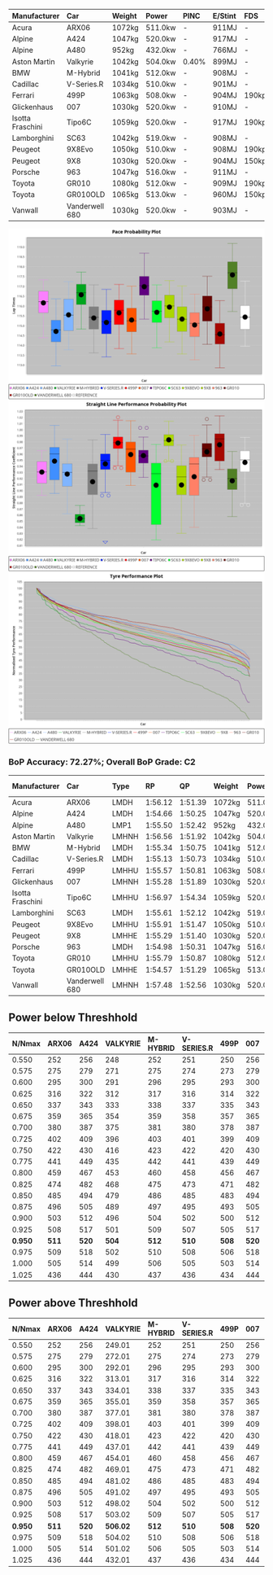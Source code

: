 | Manufacturer     | Car            | Weight | Power   | PINC    | E/Stint | FDS     |
|:-|:-|:-|:-|:-|:-|:-|
| Acura            | ARX06          | 1072kg | 511.0kw |    -    | 911MJ   |    -    |
| Alpine           | A424           | 1047kg | 520.0kw |    -    | 917MJ   |    -    |
| Alpine           | A480           | 952kg  | 432.0kw |    -    | 766MJ   |    -    |
| Aston Martin     | Valkyrie       | 1042kg | 504.0kw | 0.40%   | 899MJ   |    -    |
| BMW              | M-Hybrid       | 1041kg | 512.0kw |    -    | 908MJ   |    -    |
| Cadillac         | V-Series.R     | 1034kg | 510.0kw |    -    | 901MJ   |    -    |
| Ferrari          | 499P           | 1063kg | 508.0kw |    -    | 904MJ   | 190kph  |
| Glickenhaus      | 007            | 1030kg | 520.0kw |    -    | 910MJ   |    -    |
| Isotta Fraschini | Tipo6C         | 1059kg | 520.0kw |    -    | 917MJ   | 190kph  |
| Lamborghini      | SC63           | 1042kg | 519.0kw |    -    | 908MJ   |    -    |
| Peugeot          | 9X8Evo         | 1050kg | 510.0kw |    -    | 908MJ   | 190kph  |
| Peugeot          | 9X8            | 1030kg | 520.0kw |    -    | 904MJ   | 150kph  |
| Porsche          | 963            | 1047kg | 516.0kw |    -    | 911MJ   |    -    |
| Toyota           | GR010          | 1080kg | 512.0kw |    -    | 909MJ   | 190kph  |
| Toyota           | GR010OLD       | 1065kg | 513.0kw |    -    | 960MJ   | 150kph  |
| Vanwall          | Vanderwell 680 | 1030kg | 520.0kw |    -    | 903MJ   |    -    |

![PACECHART](./IMG/CUSTOM.png)
![STRAIGHTLINEPERFORMANCECHART](./IMG/CUSTOM_sp.png)
![TYREPERFORMANCECHART](./IMG/CUSTOM_tw.png)

### BoP Accuracy: 72.27%; Overall BoP Grade: C2
| Manufacturer     | Car            | Type  | RP      | QP      | Weight | Power¹  | Threshhold | PINC    | Power²   | E/Stint | AVG Vmax  | FDS     | RDLC | L/Stint | BOP-Grade | Model Accuracy | Model Points | Match% | SimDiff |
|:-|:-|:-|:-|:-|:-|:-|:-|:-|:-|:-|:-|:-|:-|:-|:-|:-|:-|:-|:-|
| Acura            | ARX06          | LMDH  | 1:56.12 | 1:51.39 | 1072kg | 511.0kw | 210.0kph   |    -    | 511.00kw |  911MJ  | 291.74kph |    -    | 1.00 | 34      | +B2       | 100.00%        | 996          | 80.09% | #       |
| Alpine           | A424           | LMDH  | 1:54.66 | 1:50.25 | 1047kg | 520.0kw | 210.0kph   |    -    | 520.00kw |  917MJ  | 296.74kph |    -    | 1.02 | 34      | -E2       | 99.58%         | 1429         | 54.61% | #       |
| Alpine           | A480           | LMP1  | 1:55.50 | 1:52.42 |  952kg | 432.0kw | 210.0kph   |    -    | 432.00kw |  766MJ  | 290.39kph |    -    | 0.98 | 32      | ~A1       | 94.94%         | 1689         | 97.69% | #       |
| Aston Martin     | Valkyrie       | LMHNH | 1:56.56 | 1:51.92 | 1042kg | 504.0kw | 250.0kph   | 0.40%   | 506.00kw |  899MJ  | 280.43kph |    -    | 1.05 | 34      | +Ω1       | 100.00%        | 247          | 42.57% | #       |
| BMW              | M-Hybrid       | LMDH  | 1:55.34 | 1:50.75 | 1041kg | 512.0kw | 210.0kph   |    -    | 512.00kw |  908MJ  | 290.88kph |    -    | 1.04 | 34      | -B1       | 99.97%         | 2912         | 87.50% | #       |
| Cadillac         | V-Series.R     | LMDH  | 1:55.13 | 1:50.73 | 1034kg | 510.0kw | 210.0kph   |    -    | 510.00kw |  901MJ  | 294.39kph |    -    | 1.04 | 34      | -C1       | 99.49%         | 5225         | 77.24% | #       |
| Ferrari          | 499P           | LMHHU | 1:55.57 | 1:50.81 | 1063kg | 508.0kw | 210.0kph   |    -    | 508.00kw |  904MJ  | 298.17kph | 190kph  | 1.04 | 34      | -A2       | 100.00%        | 5378         | 93.54% | #       |
| Glickenhaus      | 007            | LMHNH | 1:55.28 | 1:51.89 | 1030kg | 520.0kw | 210.0kph   |    -    | 520.00kw |  910MJ  | 299.31kph |    -    | 0.97 | 34      | -B1       | 93.90%         | 2170         | 87.31% | #       |
| Isotta Fraschini | Tipo6C         | LMHHU | 1:56.97 | 1:54.34 | 1059kg | 520.0kw | 210.0kph   |    -    | 520.00kw |  917MJ  | 294.41kph | 190kph  | 1.06 | 34      | +Ω1       | 100.00%        | 132          | 21.72% | #       |
| Lamborghini      | SC63           | LMDH  | 1:55.61 | 1:52.12 | 1042kg | 519.0kw | 210.0kph   |    -    | 519.00kw |  908MJ  | 290.64kph |    -    | 1.07 | 34      | -A2       | 100.00%        | 784          | 93.80% | #       |
| Peugeot          | 9X8Evo         | LMHHU | 1:55.91 | 1:51.47 | 1050kg | 510.0kw | 210.0kph   |    -    | 510.00kw |  908MJ  | 300.29kph | 190kph  | 1.01 | 34      | +A2       | 100.00%        | 1459         | 91.20% | #       |
| Peugeot          | 9X8            | LMHHE | 1:55.29 | 1:51.40 | 1030kg | 520.0kw | 210.0kph   |    -    | 520.00kw |  904MJ  | 291.41kph | 150kph  | 1.05 | 34      | -B1       | 99.18%         | 4817         | 85.40% | #       |
| Porsche          | 963            | LMDH  | 1:54.98 | 1:50.31 | 1047kg | 516.0kw | 210.0kph   |    -    | 516.00kw |  911MJ  | 292.29kph |    -    | 1.03 | 34      | -D1       | 99.92%         | 14207        | 67.98% | #       |
| Toyota           | GR010          | LMHHU | 1:55.79 | 1:50.87 | 1080kg | 512.0kw | 210.0kph   |    -    | 512.00kw |  909MJ  | 295.72kph | 190kph  | 1.02 | 34      | ~A1       | 99.86%         | 4280         | 96.81% | #       |
| Toyota           | GR010OLD       | LMHHE | 1:54.57 | 1:51.29 | 1065kg | 513.0kw | 210.0kph   |    -    | 513.00kw |  960MJ  | 299.25kph | 150kph  | 1.03 | 34      | -E2       | 99.46%         | 925          | 50.58% | #       |
| Vanwall          | Vanderwell 680 | LMHNH | 1:57.48 | 1:52.56 | 1030kg | 520.0kw | 210.0kph   |    -    | 520.00kw |  903MJ  | 292.51kph |    -    | 1.02 | 34      | +Ω1       | 95.82%         | 642          | 28.23% | #       |

## Power below Threshhold
| N/Nmax    | ARX06   | A424    | VALKYRIE | M-HYBRID | V-SERIES.R | 499P    | 007     | TIPO6C  | SC63    | 9X8EVO  | 9X8     | 963     | GR010   | GR010OLD | VANDERWELL 680 | ​     | RPM      | A480       |
|:-|:-|:-|:-|:-|:-|:-|:-|:-|:-|:-|:-|:-|:-|:-|:-|:-|:-|:-|
|  0.550    |  252    |  256    |  248     |  252     |  251       |  250    |  256    |  256    |  256    |  251    |  256    |  254    |  252    |  253     |  256           |  ​    |   --     |   -        |
|  0.575    |  275    |  279    |  271     |  275     |  274       |  273    |  279    |  279    |  279    |  274    |  279    |  277    |  275    |  276     |  279           |  ​    |   --     |   -        |
|  0.600    |  295    |  300    |  291     |  296     |  295       |  293    |  300    |  300    |  299    |  295    |  300    |  298    |  296    |  296     |  300           |  ​    |   --     |   -        |
|  0.625    |  316    |  322    |  312     |  317     |  316       |  314    |  322    |  322    |  321    |  316    |  322    |  319    |  317    |  317     |  322           |  ​    |   --     |   -        |
|  0.650    |  337    |  343    |  333     |  338     |  337       |  335    |  343    |  343    |  342    |  337    |  343    |  340    |  338    |  338     |  343           |  ​    |   --     |   -        |
|  0.675    |  359    |  365    |  354     |  359     |  358       |  357    |  365    |  365    |  364    |  358    |  365    |  362    |  359    |  360     |  365           |  ​    |   --     |   -        |
|  0.700    |  380    |  387    |  375     |  381     |  380       |  378    |  387    |  387    |  386    |  380    |  387    |  384    |  381    |  382     |  387           |  ​    |   --     |   -        |
|  0.725    |  402    |  409    |  396     |  403     |  401       |  399    |  409    |  409    |  408    |  401    |  409    |  406    |  403    |  403     |  409           |  ​    |   --     |   -        |
|  0.750    |  422    |  430    |  416     |  423     |  422       |  420    |  430    |  430    |  429    |  422    |  430    |  427    |  423    |  424     |  430           |  ​    |   --     |   -        |
|  0.775    |  441    |  449    |  435     |  442     |  441       |  439    |  449    |  449    |  448    |  441    |  449    |  446    |  442    |  443     |  449           |  ​    |  5000    |  -3386005  |
|  0.800    |  459    |  467    |  453     |  460     |  458       |  456    |  467    |  467    |  466    |  458    |  467    |  463    |  460    |  461     |  467           |  ​    |  5500    |  -3687783  |
|  0.825    |  474    |  482    |  468     |  475     |  473       |  471    |  482    |  482    |  481    |  473    |  482    |  478    |  475    |  476     |  482           |  ​    |  5999    |  -4004324  |
|  0.850    |  485    |  494    |  479     |  486     |  485       |  483    |  494    |  494    |  493    |  485    |  494    |  490    |  486    |  487     |  494           |  ​    |  6499    |  -4335628  |
|  0.875    |  496    |  505    |  489     |  497     |  495       |  493    |  505    |  505    |  504    |  495    |  505    |  501    |  497    |  498     |  505           |  ​    |  7000    |  -4681695  |
|  0.900    |  503    |  512    |  496     |  504     |  502       |  500    |  512    |  512    |  511    |  502    |  512    |  508    |  504    |  505     |  512           |  ​    |  7500    |  -5042525  |
|  0.925    |  508    |  517    |  501     |  509     |  507       |  505    |  517    |  517    |  516    |  507    |  517    |  513    |  509    |  510     |  517           |  ​    |  8000    |  429       |
| **0.950** | **511** | **520** | **504**  | **512**  | **510**    | **508** | **520** | **520** | **519** | **510** | **520** | **516** | **512** | **513**  | **520**        | **​** | **8499** | **432**    |
|  0.975    |  509    |  518    |  502     |  510     |  508       |  506    |  518    |  518    |  517    |  508    |  518    |  514    |  510    |  511     |  518           |  ​    |  9000    |  216       |
|  1.000    |  505    |  514    |  499     |  506     |  505       |  503    |  514    |  514    |  513    |  505    |  514    |  510    |  506    |  507     |  514           |  ​    |   --     |   -        |
|  1.025    |  436    |  444    |  430     |  437     |  436       |  434    |  444    |  444    |  443    |  436    |  444    |  441    |  437    |  438     |  444           |  ​    |   --     |   -        |

## Power above Threshhold
| N/Nmax    | ARX06   | A424    | VALKYRIE   | M-HYBRID | V-SERIES.R | 499P    | 007     | TIPO6C  | SC63    | 9X8EVO  | 9X8     | 963     | GR010   | GR010OLD | VANDERWELL 680 | ​     | RPM      | A480       |
|:-|:-|:-|:-|:-|:-|:-|:-|:-|:-|:-|:-|:-|:-|:-|:-|:-|:-|:-|
|  0.550    |  252    |  256    |  249.01    |  252     |  251       |  250    |  256    |  256    |  256    |  251    |  256    |  254    |  252    |  253     |  256           |  ​    |   --     |   -        |
|  0.575    |  275    |  279    |  272.01    |  275     |  274       |  273    |  279    |  279    |  279    |  274    |  279    |  277    |  275    |  276     |  279           |  ​    |   --     |   -        |
|  0.600    |  295    |  300    |  292.01    |  296     |  295       |  293    |  300    |  300    |  299    |  295    |  300    |  298    |  296    |  296     |  300           |  ​    |   --     |   -        |
|  0.625    |  316    |  322    |  313.01    |  317     |  316       |  314    |  322    |  322    |  321    |  316    |  322    |  319    |  317    |  317     |  322           |  ​    |   --     |   -        |
|  0.650    |  337    |  343    |  334.01    |  338     |  337       |  335    |  343    |  343    |  342    |  337    |  343    |  340    |  338    |  338     |  343           |  ​    |   --     |   -        |
|  0.675    |  359    |  365    |  355.01    |  359     |  358       |  357    |  365    |  365    |  364    |  358    |  365    |  362    |  359    |  360     |  365           |  ​    |   --     |   -        |
|  0.700    |  380    |  387    |  377.01    |  381     |  380       |  378    |  387    |  387    |  386    |  380    |  387    |  384    |  381    |  382     |  387           |  ​    |   --     |   -        |
|  0.725    |  402    |  409    |  398.01    |  403     |  401       |  399    |  409    |  409    |  408    |  401    |  409    |  406    |  403    |  403     |  409           |  ​    |   --     |   -        |
|  0.750    |  422    |  430    |  418.01    |  423     |  422       |  420    |  430    |  430    |  429    |  422    |  430    |  427    |  423    |  424     |  430           |  ​    |   --     |   -        |
|  0.775    |  441    |  449    |  437.01    |  442     |  441       |  439    |  449    |  449    |  448    |  441    |  449    |  446    |  442    |  443     |  449           |  ​    |  5000    |  -3386005  |
|  0.800    |  459    |  467    |  454.01    |  460     |  458       |  456    |  467    |  467    |  466    |  458    |  467    |  463    |  460    |  461     |  467           |  ​    |  5500    |  -3687783  |
|  0.825    |  474    |  482    |  469.01    |  475     |  473       |  471    |  482    |  482    |  481    |  473    |  482    |  478    |  475    |  476     |  482           |  ​    |  5999    |  -4004324  |
|  0.850    |  485    |  494    |  481.02    |  486     |  485       |  483    |  494    |  494    |  493    |  485    |  494    |  490    |  486    |  487     |  494           |  ​    |  6499    |  -4335628  |
|  0.875    |  496    |  505    |  491.02    |  497     |  495       |  493    |  505    |  505    |  504    |  495    |  505    |  501    |  497    |  498     |  505           |  ​    |  7000    |  -4681695  |
|  0.900    |  503    |  512    |  498.02    |  504     |  502       |  500    |  512    |  512    |  511    |  502    |  512    |  508    |  504    |  505     |  512           |  ​    |  7500    |  -5042525  |
|  0.925    |  508    |  517    |  503.02    |  509     |  507       |  505    |  517    |  517    |  516    |  507    |  517    |  513    |  509    |  510     |  517           |  ​    |  8000    |  429       |
| **0.950** | **511** | **520** | **506.02** | **512**  | **510**    | **508** | **520** | **520** | **519** | **510** | **520** | **516** | **512** | **513**  | **520**        | **​** | **8499** | **432**    |
|  0.975    |  509    |  518    |  504.02    |  510     |  508       |  506    |  518    |  518    |  517    |  508    |  518    |  514    |  510    |  511     |  518           |  ​    |  9000    |  216       |
|  1.000    |  505    |  514    |  501.02    |  506     |  505       |  503    |  514    |  514    |  513    |  505    |  514    |  510    |  506    |  507     |  514           |  ​    |   --     |   -        |
|  1.025    |  436    |  444    |  432.01    |  437     |  436       |  434    |  444    |  444    |  443    |  436    |  444    |  441    |  437    |  438     |  444           |  ​    |   --     |   -        |
